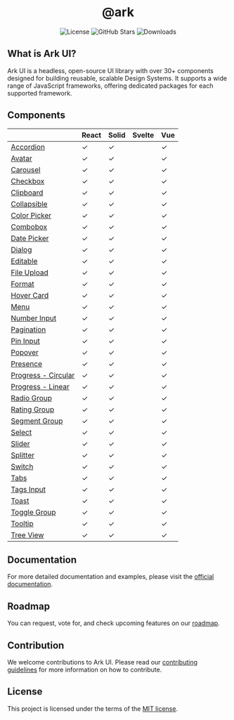 <h1 align="center">@ark</h1>

<p align="center">
  <img alt="License" src="https://img.shields.io/npm/l/@ark-ui/react?style=for-the-badge" />
  <img alt="GitHub Stars" src="https://img.shields.io/github/stars/chakra-ui/ark?logo=github&style=for-the-badge" />
  <img alt="Downloads" src="https://img.shields.io/npm/dt/@zag-js/core?style=for-the-badge" />
</p>

## What is Ark UI?

Ark UI is a headless, open-source UI library with over 30+ components designed for building
reusable, scalable Design Systems. It supports a wide range of JavaScript frameworks, offering
dedicated packages for each supported framework.

## Components

|                                                                                   | React | Solid | Svelte | Vue |
| --------------------------------------------------------------------------------- | ----- | ----- | ------ | --- |
| [Accordion](https://ark-ui.com/react/docs/components/accordion)                   | ✓     | ✓     |        | ✓   |
| [Avatar](https://ark-ui.com/react/docs/components/avatar)                         | ✓     | ✓     |        | ✓   |
| [Carousel](https://ark-ui.com/react/docs/components/carousel)                     | ✓     | ✓     |        | ✓   |
| [Checkbox](https://ark-ui.com/react/docs/components/checkbox)                     | ✓     | ✓     |        | ✓   |
| [Clipboard](https://ark-ui.com/react/docs/components/clipboard)                   | ✓     | ✓     |        | ✓   |
| [Collapsible](https://ark-ui.com/react/docs/components/collapsible)               | ✓     | ✓     |        | ✓   |
| [Color Picker](https://ark-ui.com/react/docs/components/color-picker)             | ✓     | ✓     |        | ✓   |
| [Combobox](https://ark-ui.com/react/docs/components/combobox)                     | ✓     | ✓     |        | ✓   |
| [Date Picker](https://ark-ui.com/react/docs/components/date-picker)               | ✓     | ✓     |        | ✓   |
| [Dialog](https://ark-ui.com/react/docs/components/dialog)                         | ✓     | ✓     |        | ✓   |
| [Editable](https://ark-ui.com/react/docs/components/editable)                     | ✓     | ✓     |        | ✓   |
| [File Upload](https://ark-ui.com/react/docs/components/file-upload)               | ✓     | ✓     |        | ✓   |
| [Format](https://ark-ui.com/react/docs/components/format)                         | ✓     | ✓     |        | ✓   |
| [Hover Card](https://ark-ui.com/react/docs/components/hover-card)                 | ✓     | ✓     |        | ✓   |
| [Menu](https://ark-ui.com/react/docs/components/menu)                             | ✓     | ✓     |        | ✓   |
| [Number Input](https://ark-ui.com/react/docs/components/number-input)             | ✓     | ✓     |        | ✓   |
| [Pagination](https://ark-ui.com/react/docs/components/pagination)                 | ✓     | ✓     |        | ✓   |
| [Pin Input](https://ark-ui.com/react/docs/components/pin-input)                   | ✓     | ✓     |        | ✓   |
| [Popover](https://ark-ui.com/react/docs/components/popover)                       | ✓     | ✓     |        | ✓   |
| [Presence](https://ark-ui.com/react/docs/components/presence)                     | ✓     | ✓     |        | ✓   |
| [Progress - Circular](https://ark-ui.com/react/docs/components/circular-progress) | ✓     | ✓     |        | ✓   |
| [Progress - Linear](https://ark-ui.com/react/docs/components/linear-progress)     | ✓     | ✓     |        | ✓   |
| [Radio Group](https://ark-ui.com/react/docs/components/radio-group)               | ✓     | ✓     |        | ✓   |
| [Rating Group](https://ark-ui.com/react/docs/components/rating-group)             | ✓     | ✓     |        | ✓   |
| [Segment Group](https://ark-ui.com/react/docs/components/segment-group)           | ✓     | ✓     |        | ✓   |
| [Select](https://ark-ui.com/react/docs/components/select)                         | ✓     | ✓     |        | ✓   |
| [Slider](https://ark-ui.com/react/docs/components/slider)                         | ✓     | ✓     |        | ✓   |
| [Splitter](https://ark-ui.com/react/docs/components/splitter)                     | ✓     | ✓     |        | ✓   |
| [Switch](https://ark-ui.com/react/docs/components/switch)                         | ✓     | ✓     |        | ✓   |
| [Tabs](https://ark-ui.com/react/docs/components/tabs)                             | ✓     | ✓     |        | ✓   |
| [Tags Input](https://ark-ui.com/react/docs/components/tags-input)                 | ✓     | ✓     |        | ✓   |
| [Toast](https://ark-ui.com/react/docs/components/toast)                           | ✓     | ✓     |        | ✓   |
| [Toggle Group](https://ark-ui.com/react/docs/components/toggle-group)             | ✓     | ✓     |        | ✓   |
| [Tooltip](https://ark-ui.com/react/docs/components/tooltip)                       | ✓     | ✓     |        | ✓   |
| [Tree View](https://ark-ui.com/react/docs/components/tree-view)                   | ✓     | ✓     |        | ✓   |

## Documentation

For more detailed documentation and examples, please visit the
[official documentation](https://ark-ui.com/).

## Roadmap

You can request, vote for, and check upcoming features on our [roadmap](https://ark-ui.canny.io/).

## Contribution

We welcome contributions to Ark UI. Please read our
[contributing guidelines](https://github.com/chakra-ui/ark/blob/main/CONTRIBUTING.md) for more
information on how to contribute.

## License

This project is licensed under the terms of the
[MIT license](https://github.com/chakra-ui/ark/blob/main/LICENSE).
